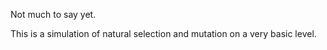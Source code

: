 Not much to say yet.

This is a simulation of natural selection and mutation on a very basic level.
